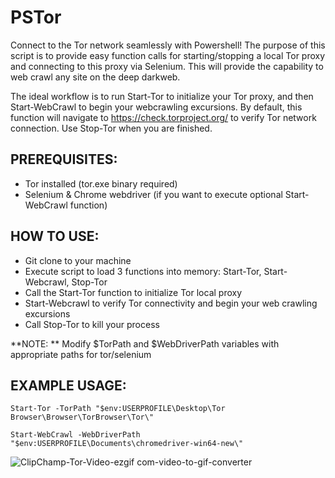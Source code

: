 # PSTor
Connect to the Tor network seamlessly with Powershell! The purpose of this script is to provide easy function calls for starting/stopping a local Tor proxy and connecting to this proxy via Selenium. This will provide the capability to web crawl any site on the deep darkweb.

The ideal workflow is to run Start-Tor to initialize your Tor proxy, and then Start-WebCrawl to begin your webcrawling excursions. By default, this function will navigate to https://check.torproject.org/ to verify Tor network connection. Use Stop-Tor when you are finished.

## PREREQUISITES:
- Tor installed (tor.exe binary required)
- Selenium & Chrome webdriver (if you want to execute optional Start-WebCrawl function)

## HOW TO USE:
- Git clone to your machine
- Execute script to load 3 functions into memory: Start-Tor, Start-Webcrawl, Stop-Tor
- Call the Start-Tor function to initialize Tor local proxy
- Start-Webcrawl to verify Tor connectivity and begin your web crawling excursions
- Call Stop-Tor to kill your process

**NOTE: ** Modify $TorPath and $WebDriverPath variables with appropriate paths for tor/selenium

## EXAMPLE USAGE:
```
Start-Tor -TorPath "$env:USERPROFILE\Desktop\Tor Browser\Browser\TorBrowser\Tor\"

Start-WebCrawl -WebDriverPath "$env:USERPROFILE\Documents\chromedriver-win64-new\"
```

![ClipChamp-Tor-Video-ezgif com-video-to-gif-converter](https://github.com/user-attachments/assets/f995c250-9d38-4473-b598-e3a7aa6e431c)
